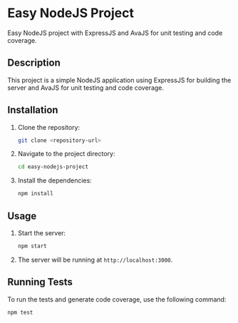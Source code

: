 # Easy NodeJS Project

Easy NodeJS project with ExpressJS and AvaJS for unit testing and code coverage.

## Description

This project is a simple NodeJS application using ExpressJS for building the server and AvaJS for unit testing and code coverage.

## Installation

1. Clone the repository:
    ```sh
    git clone <repository-url>
    ```
2. Navigate to the project directory:
    ```sh
    cd easy-nodejs-project
    ```
3. Install the dependencies:
    ```sh
    npm install
    ```

## Usage

1. Start the server:
    ```sh
    npm start
    ```
2. The server will be running at `http://localhost:3000`.

## Running Tests

To run the tests and generate code coverage, use the following command:
```sh
npm test